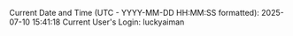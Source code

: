 Current Date and Time (UTC - YYYY-MM-DD HH:MM:SS formatted): 2025-07-10 15:41:18
Current User's Login: luckyaiman

